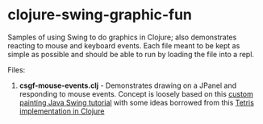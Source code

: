 # clojure-swing-graphic-fun

Samples of using Swing to do graphics in Clojure; also demonstrates reacting to mouse and keyboard events. Each file meant to be kept as simple as possible and should be able to run by loading the file into a repl.

Files:

1. **csgf-mouse-events.clj** - Demonstrates drawing on a JPanel and responding to mouse events. Concept is loosely based on this [custom painting Java Swing tutorial](http://docs.oracle.com/javase/tutorial/uiswing/painting/index.html) with some ideas borrowed from this [Tetris implementation in Clojure](https://gist.github.com/alexander-yakushev/1207703)

